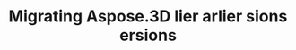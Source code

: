 ﻿---
title: Migrating Aspose.3D lier arlier sions ersions
type: docs
weight: 170
url: /tr/net/migrating-from-earlier-versions-of-aspose-3d/
---
